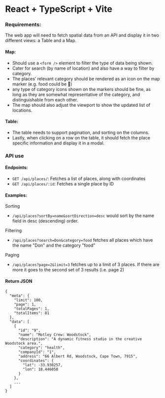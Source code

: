 # React + TypeScript + Vite

### Requirements:

The web app will need to fetch spatial data from an API and display it in two different views: a Table and a Map.

#### Map:

-   Should use a `<form />` element to filter the type of data being shown.
-   Cater for search (by name of location) and also have a way to filter by category.
-   The places’ relevant category should be rendered as an icon on the map marker (e.g. food could be 🍔)
-   any type of category icons shown on the markers should be fine, as long as they are somewhat representative of the category, and distinguishable from each other.
-   The map should also adjust the viewport to show the updated list of locations.

#### Table:

-   The table needs to support pagination, and sorting on the columns.
-   Lastly, when clicking on a row on the table, it should fetch the place specific information
    and display it in a modal.

### API use

#### Endpoints:

-   `GET /api/places/`: Fetches a list of places, along with coordinates
-   `GET /api/places/:id`: Fetches a single place by ID

#### Examples:

Sorting

-   `/api/places?sortBy=name&sortDirection=desc` would sort by the name field in desc (descending) order.

Filtering

-   `/api/places?search=Don&category=food` fetches all places which have the name "Don" and the category "food"

Paging

-   `/api/places?page=2&limit=3` fetches up to a limit of 3 places. If there are more it goes to the second
    set of 3 results (i.e. page 2)

#### Return JSON

```
{
  "meta": {
    "limit": 100,
    "page": 1,
    "totalPages": 1,
    "totalItems": 81
  },
  "data": [
    {
      "id": "9",
      "name": "Motley Crew: Woodstock",
      "description": "A dynamic fitness studio in the creative Woodstock area.",
      "category": "health",
      "companyId": "1",
      "address": "66 Albert Rd, Woodstock, Cape Town, 7915",
      "coordinates": {
        "lat": -33.930257,
        "lon": 18.446058
      }
    },
	...
  ]
}
```
